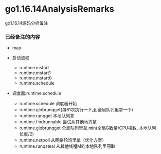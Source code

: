 # go1.16.14AnalysisRemarks
go1.16.14源码分析备注

### 已经备注的内容
- map


- 启动流程
  - runtime.mstart 
  - runtime.mstart1
  - runtime.mstart0
  - runtime.schedule


- 调度器:runtime.schedule
  - runtime.schedule 调度器开始
  - runtime.globrunqget(每61次执行一下,到全局队列里拿一个)
  - runtime.runqget 本地队列拿
  - runtime.findrunnable 尝试从其他地方拿
  - runtime.globrunqget 全局队列里拿,min(全局G数量/CPU核数, 本地队列长度/2)
  - runtime.netpoll 从网络轮询里拿（优化方案）
  - runtime.runqsteal 从其他线程M的本地队列里窃取
